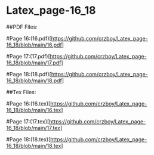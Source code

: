 # Latex_page-16_18


##PDF Files:

#Page 16:(16.pdf)[https://github.com/crzboy/Latex_page-16_18/blob/main/16.pdf]

#Page 17:(17.pdf)[https://github.com/crzboy/Latex_page-16_18/blob/main/17.pdf]

#Page 18:(18.pdf)[https://github.com/crzboy/Latex_page-16_18/blob/main/18.pdf]


##Tex Files:

#Page 16:(16.tex)[https://github.com/crzboy/Latex_page-16_18/blob/main/16.tex]

#Page 17:(17.tex)[https://github.com/crzboy/Latex_page-16_18/blob/main/17.tex]

#Page 18:(18.tex)[https://github.com/crzboy/Latex_page-16_18/blob/main/18.tex]
